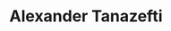 ---
layout: index.njk
title: Alexander Tanazefti
description: Graphic design and web development
url: https://atanazefti.com
email: alex.tanazefti@gmail.com
phone: +61 448 409 259
analytics: UA-53206163-1
---